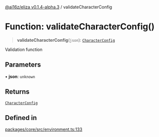 [@ai16z/eliza v0.1.4-alpha.3](../index.md) / validateCharacterConfig

# Function: validateCharacterConfig()

> **validateCharacterConfig**(`json`): [`CharacterConfig`](../type-aliases/CharacterConfig.md)

Validation function

## Parameters

• **json**: `unknown`

## Returns

[`CharacterConfig`](../type-aliases/CharacterConfig.md)

## Defined in

[packages/core/src/environment.ts:133](https://github.com/fomoTon/eliza/blob/main/packages/core/src/environment.ts#L133)
